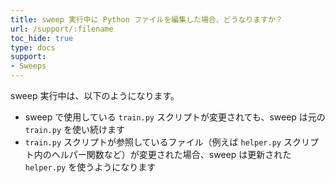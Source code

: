 ```yaml
---
title: sweep 実行中に Python ファイルを編集した場合、どうなりますか？
url: /support/:filename
toc_hide: true
type: docs
support:
- Sweeps
---
```


sweep 実行中は、以下のようになります。
- sweep で使用している `train.py` スクリプトが変更されても、sweep は元の `train.py` を使い続けます
- `train.py` スクリプトが参照しているファイル（例えば `helper.py` スクリプト内のヘルパー関数など）が変更された場合、sweep は更新された `helper.py` を使うようになります